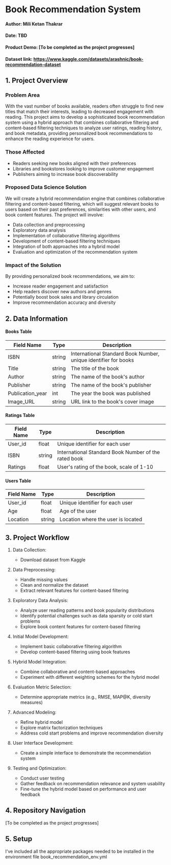 # Book Recommendation System

#### Author: Mili Ketan Thakrar
#### Date: TBD
#### Product Demo: [To be completed as the project progresses]
#### Dataset link: https://www.kaggle.com/datasets/arashnic/book-recommendation-dataset

## 1. Project Overview

### Problem Area
With the vast number of books available, readers often struggle to find new titles that match their interests, leading to decreased engagement with reading. This project aims to develop a sophisticated book recommendation system using a hybrid approach that combines collaborative filtering and content-based filtering techniques to analyze user ratings, reading history, and book metadata, providing personalized book recommendations to enhance the reading experience for users.

### Those Affected
- Readers seeking new books aligned with their preferences
- Libraries and bookstores looking to improve customer engagement
- Publishers aiming to increase book discoverability

### Proposed Data Science Solution
We will create a hybrid recommendation engine that combines collaborative filtering and content-based filtering, which will suggest relevant books to users based on their past preferences, similarities with other users, and book content features. The project will involve:

- Data collection and preprocessing
- Exploratory data analysis
- Implementation of collaborative filtering algorithms
- Development of content-based filtering techniques
- Integration of both approaches into a hybrid model
- Evaluation and optimization of the recommendation system

### Impact of the Solution
By providing personalized book recommendations, we aim to:

- Increase reader engagement and satisfaction
- Help readers discover new authors and genres
- Potentially boost book sales and library circulation
- Improve recommendation accuracy and diversity

## 2. Data Information

#### Books Table

| Field Name | Type | Description |
|------------|------|-------------|
| ISBN | string | International Standard Book Number, unique identifier for books |
| Title | string | The title of the book |
| Author | string | The name of the book's author |
| Publisher | string | The name of the book's publisher |
| Publication_year | int | The year the book was published |
| Image_URL | string | URL link to the book's cover image |

#### Ratings Table

| Field Name | Type | Description |
|------------|------|-------------|
| User_id | float | Unique identifier for each user |
| ISBN | string | International Standard Book Number of the rated book |
| Ratings | float | User's rating of the book, scale of 1-10 |

#### Users Table

| Field Name | Type | Description |
|------------|------|-------------|
| User_id | float | Unique identifier for each user |
| Age | float | Age of the user |
| Location | string | Location where the user is located |

## 3. Project Workflow

1. Data Collection:
   - Download dataset from Kaggle

2. Data Preprocessing:
   - Handle missing values
   - Clean and normalize the dataset
   - Extract relevant features for content-based filtering

3. Exploratory Data Analysis:
   - Analyze user reading patterns and book popularity distributions
   - Identify potential challenges such as data sparsity or cold start problems
   - Explore book content features for content-based filtering

4. Initial Model Development:
   - Implement basic collaborative filtering algorithm
   - Develop content-based filtering using book features

5. Hybrid Model Integration:
   - Combine collaborative and content-based approaches
   - Experiment with different weighting schemes for the hybrid model

6. Evaluation Metric Selection:
   - Determine appropriate metrics (e.g., RMSE, MAP@K, diversity measures)

7. Advanced Modeling:
   - Refine hybrid model
   - Explore matrix factorization techniques
   - Address cold start problems and improve recommendation diversity

8. User Interface Development:
   - Create a simple interface to demonstrate the recommendation system

9. Testing and Optimization:
   - Conduct user testing
   - Gather feedback on recommendation relevance and system usability
   - Fine-tune the hybrid model based on performance and user feedback

## 4. Repository Navigation

[To be completed as the project progresses]

## 5. Setup

I've included all the appropriate packages needed to be installed in the environment file book_recommendation_env.yml
